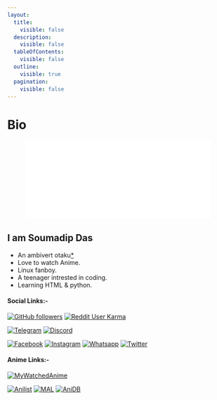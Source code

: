 ```yaml
---
layout:
  title:
    visible: false
  description:
    visible: false
  tableOfContents:
    visible: false
  outline:
    visible: true
  pagination:
    visible: false
---
```


# Bio



<div align="center">

<figure><img src=".gitbook/assets/welcome .gif" alt="Welcome"><figcaption></figcaption></figure>

</div>

## I am Soumadip Das

* An ambivert otaku[\*](https://en.m.wikipedia.org/wiki/Otaku)
* Love to watch Anime.
* Linux fanboy.
* A teenager intrested in coding.
* Learning HTML & python.

#### Social Links:-

[![GitHub followers](https://img.shields.io/github/followers/soymadip?label=Soymadip\&style=social)](https://github.com/soymadip) [![Reddit User Karma](https://aleen42.github.io/badges/src/reddit.svg)](https://www.reddit.com/user/AnonymousYT-)

[![Telegram](https://img.shields.io/badge/Telegram-2CA5E0?style=for-the-badge\&logo=telegram\&logoColor=white)](https://telegram.me/anonymous7205) [![Discord](https://img.shields.io/badge/Discord-7289DA?style=for-the-badge\&logo=discord\&logoColor=white)](https://https/discordapp.com/users/4639)

[![Facebook](https://img.shields.io/badge/Facebook-1877F2?style=for-the-badge\&logo=facebook\&logoColor=white)](https://www.facebook.com/soumadipsd) [![Instagram](https://img.shields.io/badge/Instagram-E4405F?style=for-the-badge\&logo=instagram\&logoColor=white)](https://instagram.com/soumadipsd) [![Whatsapp](https://img.shields.io/badge/WhatsApp-25D366?style=for-the-badge\&logo=whatsapp\&logoColor=white)](https://wa.me/916291856451) [![Twitter](https://img.shields.io/badge/Twitter-1DA1F2?style=for-the-badge\&logo=twitter\&logoColor=white)](https://twitter.com/soumadip72005)

#### Anime Links:-

[![MyWatchedAnime](https://img.shields.io/badge/My%20Anime%20List-39E09B?style=for-the-badge\&logo=linktree\&logoColor=white)](https://soumadip.gitbook.io/m/myanimelist)

[![Anilist](https://img.shields.io/badge/%F0%9F%87%A6%20Anilist-IncognitoYT-blueviolet?style=for-the-badge)](https://anilist.co/user/IncognitoYT/) [![MAL](https://img.shields.io/badge/%F0%9F%8C%90%20MAL-Incognito%20YT-Blueviolet?style=for-the-badge)](https://myanimelist.net/profile/IncognitoYT) [![AniDB](https://img.shields.io/badge/%F0%9F%8C%90%20AniDB-In-Blueviolet?style=for-the-badge)](https://anidb.net/user/profile)
